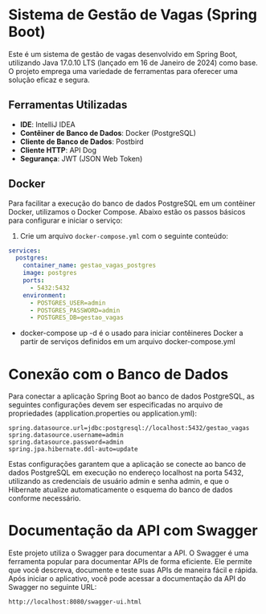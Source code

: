 # Sistema de Gestão de Vagas (Spring Boot)

Este é um sistema de gestão de vagas desenvolvido em Spring Boot, utilizando Java 17.0.10 LTS (lançado em 16 de Janeiro de 2024) como base. O projeto emprega uma variedade de ferramentas para oferecer uma solução eficaz e segura.

## Ferramentas Utilizadas

- **IDE**: IntelliJ IDEA
- **Contêiner de Banco de Dados**: Docker (PostgreSQL)
- **Cliente de Banco de Dados**: Postbird
- **Cliente HTTP**: API Dog
- **Segurança**: JWT (JSON Web Token)

## Docker

Para facilitar a execução do banco de dados PostgreSQL em um contêiner Docker, utilizamos o Docker Compose. Abaixo estão os passos básicos para configurar e iniciar o serviço:

1. Crie um arquivo `docker-compose.yml` com o seguinte conteúdo:

```yaml
services:
  postgres:
    container_name: gestao_vagas_postgres
    image: postgres
    ports:
      - 5432:5432
    environment:
      - POSTGRES_USER=admin
      - POSTGRES_PASSWORD=admin
      - POSTGRES_DB=gestao_vagas

```
- docker-compose up -d é o usado para iniciar contêineres Docker a partir de serviços definidos em um arquivo docker-compose.yml

# Conexão com o Banco de Dados

Para conectar a aplicação Spring Boot ao banco de dados PostgreSQL, as seguintes configurações devem ser especificadas no arquivo de propriedades (application.properties ou application.yml):

```properties
spring.datasource.url=jdbc:postgresql://localhost:5432/gestao_vagas
spring.datasource.username=admin
spring.datasource.password=admin
spring.jpa.hibernate.ddl-auto=update
```
Estas configurações garantem que a aplicação se conecte ao banco de dados PostgreSQL em execução no endereço localhost na porta 5432, utilizando as credenciais de usuário admin e senha admin, e que o Hibernate atualize automaticamente o esquema do banco de dados conforme necessário.

# Documentação da API com Swagger

Este projeto utiliza o Swagger para documentar a API. O Swagger é uma ferramenta popular para documentar APIs de forma eficiente. Ele permite que você descreva, documente e teste suas APIs de maneira fácil e rápida. Após iniciar o aplicativo, você pode acessar a documentação da API do Swagger no seguinte URL:

```bash
http://localhost:8080/swagger-ui.html
```
